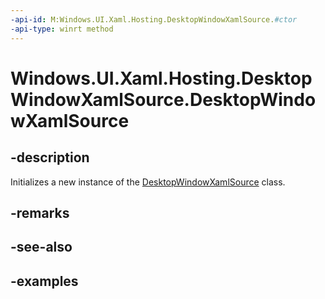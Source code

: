 ```yaml
---
-api-id: M:Windows.UI.Xaml.Hosting.DesktopWindowXamlSource.#ctor
-api-type: winrt method
---
```


<!-- Method syntax.
public DesktopWindowXamlSource.DesktopWindowXamlSource()
-->

# Windows.UI.Xaml.Hosting.DesktopWindowXamlSource.DesktopWindowXamlSource

## -description
Initializes a new instance of the [DesktopWindowXamlSource](desktopwindowxamlsource.md) class.

## -remarks

## -see-also

## -examples
